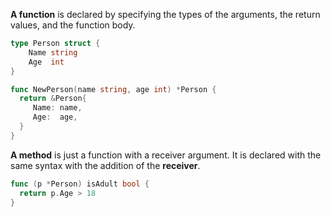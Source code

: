 **A function** is declared by specifying the types of the arguments, the return values, and the function body.

```go
type Person struct {  
    Name string  
    Age  int  
}

func NewPerson(name string, age int) *Person {  
  return &Person{  
     Name: name,  
     Age:  age,  
  }  
}
```

**A method** is just a function with a receiver argument. It is declared with the same syntax with the addition of the **receiver**.

```go
func (p *Person) isAdult bool {  
  return p.Age > 18  
}
```
